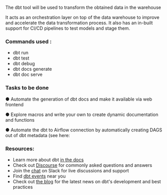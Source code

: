 The dbt tool will be used to transform the obtained data in the warehouse 

It acts as an orchestration layer on top of the data warehouse to improve and accelerate the data transformation process. It also has an in-built support for CI/CD pipelines to test models and stage them.

### Commands used :
- dbt run
- dbt test
- dbt debug
- dbt docs generate
- dbt doc serve

### Tasks to be done
●	Automate the generation of dbt docs and make it available via web frontend

●	Explore macros and write your own to create dynamic documentation and functions

●	Automate the dbt to Airflow connection by automatically creating DAGS out of dbt metadata (see here:


### Resources:
- Learn more about dbt [in the docs](https://docs.getdbt.com/docs/introduction)
- Check out [Discourse](https://discourse.getdbt.com/) for commonly asked questions and answers
- Join the [chat](http://slack.getdbt.com/) on Slack for live discussions and support
- Find [dbt events](https://events.getdbt.com) near you
- Check out [the blog](https://blog.getdbt.com/) for the latest news on dbt's development and best practices
